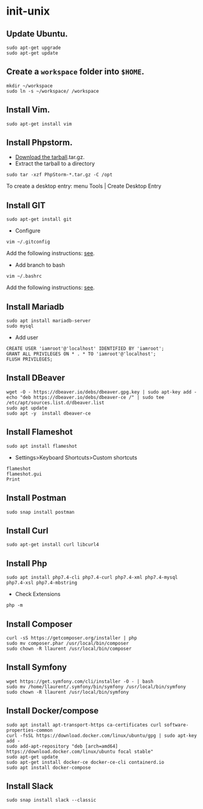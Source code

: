 # init-unix

## Update Ubuntu.
```
sudo apt-get upgrade
sudo apt-get update
```

## Create a `workspace` folder into `$HOME`.
```
mkdir ~/workspace
sudo ln -s ~/workspace/ /workspace
```

## Install Vim.
```
sudo apt-get install vim
```

## Install Phpstorm.
* [Download the tarball](https://www.jetbrains.com/phpstorm/download/#section=linux).tar.gz.
* Extract the tarball to a directory
```
sudo tar -xzf PhpStorm-*.tar.gz -C /opt
```
To create a desktop entry: menu Tools | Create Desktop Entry

## Install GIT
```
sudo apt-get install git
```
* Configure
```
vim ~/.gitconfig
```
Add the following instructions: [see](config/gitconfig).

* Add branch to bash
```
vim ~/.bashrc
```
Add the following instructions: [see](config/bashrc).

## Install Mariadb
```
sudo apt install mariadb-server
sudo mysql

```
* Add user
```
CREATE USER 'iamroot'@'localhost' IDENTIFIED BY 'iamroot';
GRANT ALL PRIVILEGES ON * . * TO 'iamroot'@'localhost';
FLUSH PRIVILEGES;
```

## Install DBeaver
```
wget -O - https://dbeaver.io/debs/dbeaver.gpg.key | sudo apt-key add -
echo "deb https://dbeaver.io/debs/dbeaver-ce /" | sudo tee /etc/apt/sources.list.d/dbeaver.list
sudo apt update
sudo apt -y  install dbeaver-ce
```

## Install Flameshot
```
sudo apt install flameshot
```

* Settings>Keyboard Shortcuts>Custom shortcuts
```
flameshot
flameshot.gui
Print
```

## Install Postman
```
sudo snap install postman
```

## Install Curl
```
sudo apt-get install curl libcurl4
```

## Install Php
```
sudo apt install php7.4-cli php7.4-curl php7.4-xml php7.4-mysql php7.4-xsl php7.4-mbstring
```
* Check Extensions
```
php -m
```

## Install Composer
```
curl -sS https://getcomposer.org/installer | php
sudo mv composer.phar /usr/local/bin/composer
sudo chown -R llaurent /usr/local/bin/composer
```

## Install Symfony
```
wget https://get.symfony.com/cli/installer -O - | bash
sudo mv /home/llaurent/.symfony/bin/symfony /usr/local/bin/symfony
sudo chown -R llaurent /usr/local/bin/symfony
```

## Install Docker/compose
```
sudo apt install apt-transport-https ca-certificates curl software-properties-common
curl -fsSL https://download.docker.com/linux/ubuntu/gpg | sudo apt-key add -
sudo add-apt-repository "deb [arch=amd64] https://download.docker.com/linux/ubuntu focal stable"
sudo apt-get update
sudo apt-get install docker-ce docker-ce-cli containerd.io
sudo apt install docker-compose
```
## Install Slack
```
sudo snap install slack --classic
```
